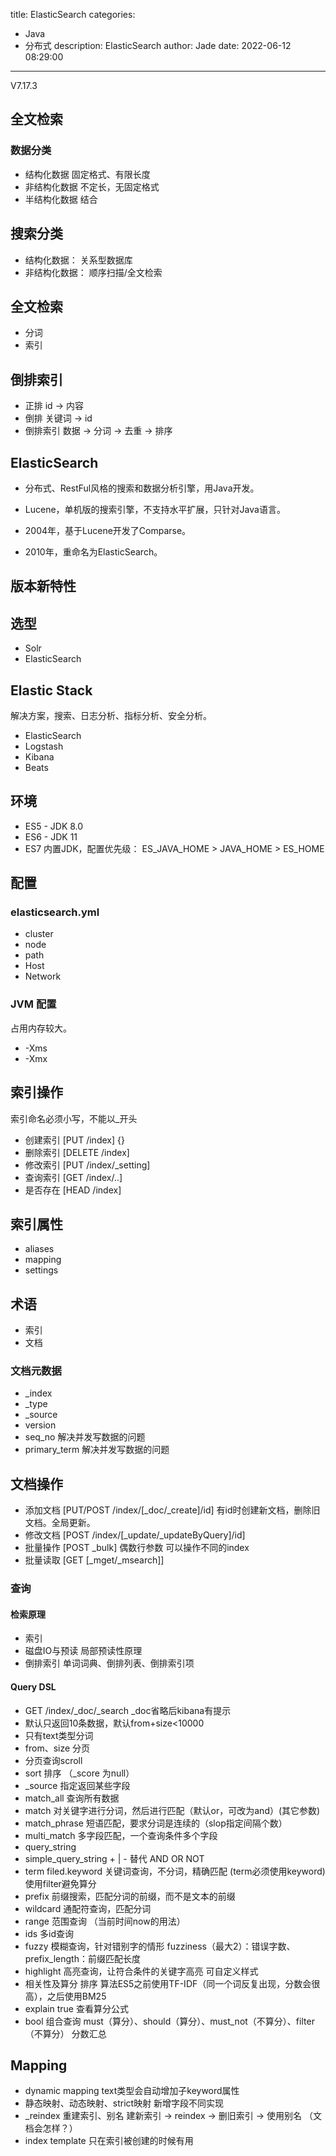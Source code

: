 title: ElasticSearch
categories:
  - Java
  - 分布式
description: ElasticSearch
author: Jade
date: 2022-06-12 08:29:00
---

V7.17.3

## 全文检索
### 数据分类
- 结构化数据 固定格式、有限长度
- 非结构化数据 不定长，无固定格式
- 半结构化数据 结合

## 搜索分类
- 结构化数据： 关系型数据库
- 非结构化数据： 顺序扫描/全文检索

## 全文检索
- 分词
- 索引

## 倒排索引
- 正排 id -> 内容
- 倒排 关键词 -> id
- 倒排索引 数据 -> 分词 -> 去重 -> 排序

## ElasticSearch
- 分布式、RestFul风格的搜索和数据分析引擎，用Java开发。

- Lucene，单机版的搜索引擎，不支持水平扩展，只针对Java语言。
- 2004年，基于Lucene开发了Comparse。
- 2010年，重命名为ElasticSearch。

## 版本新特性

## 选型
- Solr
- ElasticSearch

## Elastic Stack
解决方案，搜索、日志分析、指标分析、安全分析。
- ElasticSearch
- Logstash
- Kibana
- Beats

## 环境
- ES5 - JDK 8.0
- ES6 - JDK 11
- ES7 内置JDK，配置优先级： ES_JAVA_HOME > JAVA_HOME > ES_HOME

## 配置
### elasticsearch.yml
- cluster
- node
- path
- Host
- Network
### JVM 配置
占用内存较大。
- -Xms
- -Xmx

## 索引操作
索引命名必须小写，不能以_开头
- 创建索引 [PUT /index] {}
- 删除索引 [DELETE /index]
- 修改索引 [PUT /index/_setting]
- 查询索引 [GET /index/..]
- 是否存在 [HEAD /index]

## 索引属性
- aliases
- mapping
- settings

## 术语
- 索引
- 文档

### 文档元数据
- _index
- _type
- _source
- version
- seq_no 解决并发写数据的问题
- primary_term  解决并发写数据的问题

## 文档操作
- 添加文档 [PUT/POST /index/[_doc/_create]/id]
  有id时创建新文档，删除旧文档。全局更新。
- 修改文档 [POST /index/[_update/_updateByQuery]/id]
- 批量操作 [POST _bulk] 偶数行参数 可以操作不同的index
- 批量读取 [GET [_mget/_msearch]]

### 查询
#### 检索原理
- 索引
- 磁盘IO与预读  局部预读性原理
- 倒排索引 单词词典、倒排列表、倒排索引项

#### Query DSL
- GET /index/_doc/_search _doc省略后kibana有提示
- 默认只返回10条数据，默认from+size<10000
- 只有text类型分词
- from、size 分页
- 分页查询scroll
- sort 排序 （_score 为null）
- _source 指定返回某些字段
- match_all 查询所有数据
- match 对关键字进行分词，然后进行匹配（默认or，可改为and）(其它参数)
- match_phrase  短语匹配，要求分词是连续的（slop指定间隔个数）
- multi_match 多字段匹配，一个查询条件多个字段
- query_string 
- simple_query_string + | - 替代 AND OR NOT
- term filed.keyword 关键词查询，不分词，精确匹配 (term必须使用keyword)  使用filter避免算分
- prefix 前缀搜索，匹配分词的前缀，而不是文本的前缀
- wildcard 通配符查询，匹配分词
- range 范围查询 （当前时间now的用法）
- ids 多id查询
- fuzzy 模糊查询，针对错别字的情形 fuzziness（最大2）：错误字数、prefix_length：前缀匹配长度
- highlight 高亮查询，让符合条件的关键字高亮 可自定义样式
- 相关性及算分 排序  算法ES5之前使用TF-IDF（同一个词反复出现，分数会很高），之后使用BM25
- explain true 查看算分公式
- bool 组合查询 must（算分）、should（算分）、must_not（不算分）、filter（不算分） 分数汇总

## Mapping
- dynamic mapping text类型会自动增加子keyword属性
- 静态映射、动态映射、strict映射 新增字段不同实现
- _reindex 重建索引、别名  建新索引 -> reindex -> 删旧索引 -> 使用别名  （文档会怎样？）
- index template 只在索引被创建的时候有用

